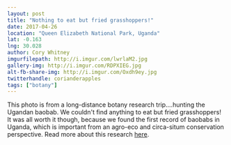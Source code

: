 ```yaml
---
layout: post
title: "Nothing to eat but fried grasshoppers!"
date: 2017-04-26
location: "Queen Elizabeth National Park, Uganda"
lat: -0.163
lng: 30.028
author: Cory Whitney
imgurfilepath: http://i.imgur.com/lwrlaM2.jpg
gallery-img: http://i.imgur.com/RDPXIEG.jpg
alt-fb-share-img: http://i.imgur.com/Oxdh9ey.jpg
twitterhandle: corianderapples
tags: ["botany"]
---
```

	
This photo is from a long-distance botany research trip....hunting the Ugandan baobab. We couldn't find anything to eat but fried grasshoppers! It was all worth it though, because we found the first record of baobabs in Uganda, which is important from an agro-eco and circa-situm conservation perspective. Read more about this research [here](https://link.springer.com/article/10.1007/s10722-016-0387-y).
